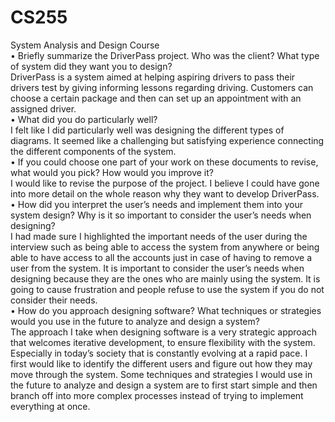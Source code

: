 # CS255<br/>
System Analysis and Design Course<br/>
•	Briefly summarize the DriverPass project. Who was the client? What type of system did they want you to design?<br/>
DriverPass is a system aimed at helping aspiring drivers to pass their drivers test by giving informing lessons regarding driving. Customers can choose a certain package and then can set up an appointment with an assigned driver. <br/>
•	What did you do particularly well?<br/>
I felt like I did particularly well was designing the different types of diagrams. It seemed like a challenging but satisfying experience connecting the different components of the system. <br/>
•	If you could choose one part of your work on these documents to revise, what would you pick? How would you improve it?<br/>
I would like to revise the purpose of the project. I believe I could have gone into more detail on the whole reason why they want to develop DriverPass.<br/>
•	How did you interpret the user’s needs and implement them into your system design? Why is it so important to consider the user’s needs when designing?<br/>
I had made sure I highlighted the important needs of the user during the interview such as being able to access the system from anywhere or being able to have access to all the accounts just in case of having to remove a user from the system. It is important to consider the user’s needs when designing because they are the ones who are mainly using the system. It is going to cause frustration and people refuse to use the system if you do not consider their needs. <br/>
•	How do you approach designing software? What techniques or strategies would you use in the future to analyze and design a system?<br/>
The approach I take when designing software is a very strategic approach that welcomes iterative development, to ensure flexibility with the system. Especially in today’s society that is constantly evolving at a rapid pace. I first would like to identify the different users and figure out how they may move through the system. Some techniques and strategies I would use in the future to analyze and design a system are to first start simple and then branch off into more complex processes instead of trying to implement everything at once. 

